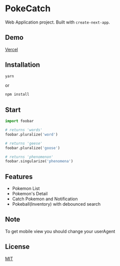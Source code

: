 # PokeCatch

Web Application project. Built with `create-next-app`.

## Demo
[Vercel](https://poke-catch-gilt.vercel.app/)

## Installation

```bash
yarn
```
or
```bash
npm install
```

## Start

```python
import foobar

# returns 'words'
foobar.pluralize('word')

# returns 'geese'
foobar.pluralize('goose')

# returns 'phenomenon'
foobar.singularize('phenomena')
```

## Features
- Pokemon List
- Pokemon's Detail
- Catch Pokemon and Notification
- Pokeball(Inventory) with debounced search

## Note

To get mobile view you should change your userAgent

## License
[MIT](https://choosealicense.com/licenses/mit/)
